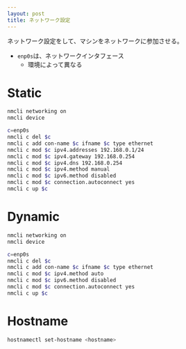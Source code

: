 ```yaml
---
layout: post
title: ネットワーク設定
---
```


ネットワーク設定をして、マシンをネットワークに参加させる。

- `enp0s`は、ネットワークインタフェース
  - 環境によって異なる

# Static

```sh
nmcli networking on
nmcli device

c=enp0s
nmcli c del $c
nmcli c add con-name $c ifname $c type ethernet
nmcli c mod $c ipv4.addresses 192.168.0.1/24
nmcli c mod $c ipv4.gateway 192.168.0.254
nmcli c mod $c ipv4.dns 192.168.0.254
nmcli c mod $c ipv4.method manual
nmcli c mod $c ipv6.method disabled
nmcli c mod $c connection.autoconnect yes
nmcli c up $c
```

# Dynamic

```sh
nmcli networking on
nmcli device

c=enp0s
nmcli c del $c
nmcli c add con-name $c ifname $c type ethernet
nmcli c mod $c ipv4.method auto
nmcli c mod $c ipv6.method disabled
nmcli c mod $c connection.autoconnect yes
nmcli c up $c
```

# Hostname

```sh
hostnamectl set-hostname <hostname>
```


